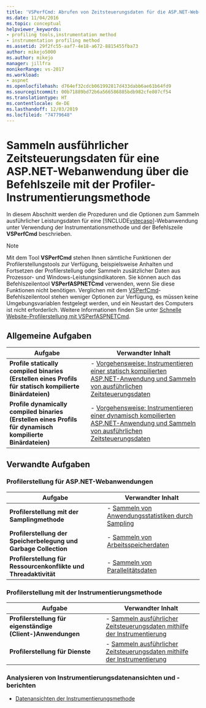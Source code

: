 ```yaml
---
title: 'VSPerfCmd: Abrufen von Zeitsteuerungsdaten für die ASP.NET-Web-App mithilfe der Instrumentierung'
ms.date: 11/04/2016
ms.topic: conceptual
helpviewer_keywords:
- profiling tools,instrumentation method
- instrumentation profiling method
ms.assetid: 29f2fc55-aaf7-4e18-a672-8815455fba73
author: mikejo5000
ms.author: mikejo
manager: jillfra
monikerRange: vs-2017
ms.workload:
- aspnet
ms.openlocfilehash: d764ef32cdcb061992817d433dabb6ae61b64fd9
ms.sourcegitcommit: 00b71889bd72b6a566586885bdb982cfe807cf54
ms.translationtype: HT
ms.contentlocale: de-DE
ms.lasthandoff: 12/03/2019
ms.locfileid: "74779648"
---
```

# <a name="collect-detailed-timing-data-for-an-aspnet-web-application-using-the-profiler-instrumentation-method-from-the-command-line"></a>Sammeln ausführlicher Zeitsteuerungsdaten für eine ASP.NET-Webanwendung über die Befehlszeile mit der Profiler-Instrumentierungsmethode
In diesem Abschnitt werden die Prozeduren und die Optionen zum Sammeln ausführlicher Leistungsdaten für eine [!INCLUDE[vstecasp](../code-quality/includes/vstecasp_md.md)]-Webanwendung unter Verwendung der Instrumentationsmethode und der Befehlszeile **VSPerfCmd** beschrieben.

> [!NOTE]
> Mit dem Tool **VSPerfCmd** stehen Ihnen sämtliche Funktionen der Profilerstellungstools zur Verfügung, beispielsweise Anhalten und Fortsetzen der Profilerstellung oder Sammeln zusätzlicher Daten aus Prozessor- und Windows-Leistungsindikatoren. Sie können auch das Befehlszeilentool **VSPerfASPNETCmd** verwenden, wenn Sie diese Funktionen nicht benötigen. Verglichen mit dem [VSPerfCmd](../profiling/vsperfcmd.md)-Befehlszeilentool stehen weniger Optionen zur Verfügung, es müssen keine Umgebungsvariablen festgelegt werden, und ein Neustart des Computers ist nicht erforderlich. Weitere Informationen finden Sie unter [Schnelle Website-Profilerstellung mit VSPerfASPNETCmd](../profiling/rapid-web-site-profiling-with-vsperfaspnetcmd.md).

## <a name="common-tasks"></a>Allgemeine Aufgaben

|Aufgabe|Verwandter Inhalt|
|----------|---------------------|
|**Profile statically compiled binaries (Erstellen eines Profils für statisch kompilierte Binärdateien)**|-   [Vorgehensweise: Instrumentieren einer statisch kompilierten ASP.NET-Anwendung und Sammeln von ausführlichen Zeitsteuerungsdaten](../profiling/how-to-instrument-statically-compiled-aspnet-and-collect-detailed-timing-data.md)|
|**Profile dynamically compiled binaries (Erstellen eines Profils für dynamisch kompilierte Binärdateien)**|-   [Vorgehensweise: Instrumentieren einer dynamisch kompilierten ASP.NET-Anwendung und Sammeln von ausführlichen Zeitsteuerungsdaten](../profiling/how-to-instrument-a-dynamically-compiled-aspnet-app-and-collect-timing-data.md)|

## <a name="related-tasks"></a>Verwandte Aufgaben

### <a name="profile-aspnet-web-applications"></a>Profilerstellung für ASP.NET-Webanwendungen

|Aufgabe|Verwandter Inhalt|
|----------|---------------------|
|**Profilerstellung mit der Samplingmethode**|-   [Sammeln von Anwendungsstatistiken durch Sampling](../profiling/collecting-application-statistics-for-aspnet-using-the-profiler-sampling-method.md)|
|**Profilerstellung der Speicherbelegung und Garbage Collection**|-   [Sammeln von Arbeitsspeicherdaten](../profiling/collecting-memory-data-from-an-aspnet-web-application.md)|
|**Profilerstellung für Ressourcenkonflikte und Threadaktivität**|-   [Sammeln von Parallelitätsdaten](../profiling/collecting-concurrency-data-for-an-aspnet-web-application.md)|

### <a name="profile-by-using-the-instrumentation-method"></a>Profilerstellung mit der Instrumentierungsmethode

|Aufgabe|Verwandter Inhalt|
|----------|---------------------|
|**Profilerstellung für eigenständige (Client-)Anwendungen**|-   [Sammeln ausführlicher Zeitsteuerungsdaten mithilfe der Instrumentierung](../profiling/collecting-detailed-timing-data-for-a-stand-alone-application.md)|
|**Profilerstellung für Dienste**|-   [Sammeln ausführlicher Zeitsteuerungsdaten mithilfe der Instrumentierung](../profiling/collecting-detailed-timing-data-for-services-by-using-the-instrumentation-method.md)|

### <a name="analyze-instrumentation-data-views-and-reports"></a>Analysieren von Instrumentierungsdatenansichten und -berichten
- [Datenansichten der Instrumentierungsmethode](../profiling/instrumentation-method-data-views.md)

